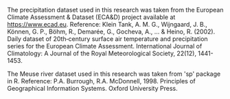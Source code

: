 The precipitation dataset used in this research was taken from the European Climate Assessment \& Dataset (ECA\&D) project available at https://www.ecad.eu.
Reference: Klein Tank, A. M. G., Wijngaard, J. B., Können, G. P., Böhm, R., Demarée, G., Gocheva, A., ... & Heino, R. (2002). Daily dataset of 20th‐century surface air temperature and precipitation series for the European Climate Assessment. International Journal of Climatology: A Journal of the Royal Meteorological Society, 22(12), 1441-1453.

The Meuse river dataset used in this research was taken from 'sp' package in R. 
Reference: P.A. Burrough, R.A. McDonnell, 1998. Principles of Geographical Information Systems. Oxford University Press.



